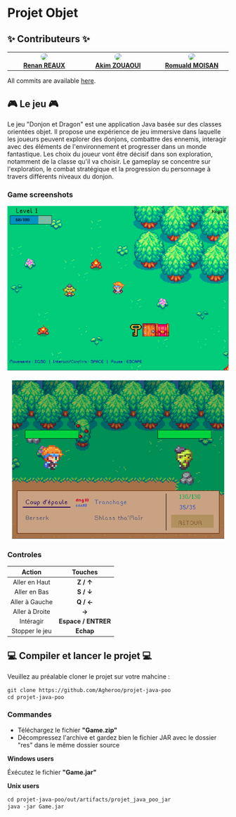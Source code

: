 # Projet Objet

## ✨ Contributeurs ✨

<!-- prettier-ignore-start -->
<!-- markdownlint-disable -->

<table align="center">
    <tbody>
        <tr>
            <td width="25%" align="center" valign="top">
                <a href="https://github.com/Agheroo">
                    <img src="https://avatars.githubusercontent.com/u/118640089" width="100px" style="clip-path: circle(50%)"> <br/>
                    <b>Renan REAUX</b>
                </a> <br/>
            </td>
            <td width="25%" align="center" valign="top">
                <a href="https://github.com/defidelamort">
                    <img src="https://avatars.githubusercontent.com/u/80912039" width="100px" style="clip-path: circle(50%)"> <br/>
                    <b>Akim ZOUAOUI</b>
                </a> <br/>
            </td>
            <td width="25%" align="center" valign="top">
                <a href="https://github.com/Azrod64">
                    <img src="https://avatars.githubusercontent.com/u/121852193" width="100px" style="clip-path: circle(50%)"> <br/>
                    <b>Romuald MOISAN</b>
                </a> <br/>
            </td>
        </tr>
    </tbody>
</table>

<!-- markdownlint-restore -->
<!-- prettier-ignore-end -->

All commits are available [here](https://github.com/Agheroo/projet-java-poo/commits/main/).

## 🎮 Le jeu 🎮

Le jeu "Donjon et Dragon" est une application Java basée sur des classes orientées objet. 
Il propose une expérience de jeu immersive dans laquelle les joueurs peuvent explorer des donjons, combattre des ennemis, interagir avec des éléments de l'environnement et progresser dans un monde fantastique. 
Les choix du joueur vont être décisif dans son exploration, notamment de la classe qu'il va choisir.
Le gameplay se concentre sur l'exploration, le combat stratégique et la progression du personnage à travers différents niveaux du donjon.

### Game screenshots

<p align="center">
    <img src="res/ImageReadMe/image1.png" alt="">
</p>
<p align="center">
    <img src="res/ImageReadMe/image2.png" alt="">
</p>


### Controles

|     Action     |  Touches               |
|:--------------:|:--------------------:  |
| Aller en Haut  |   **Z / ↑**            |
|  Aller en Bas  |   **S / ↓**            |
| Aller à Gauche |   **Q / ←**            |
| Aller à Droite |   **→**                |
|   Intéragir    | **Espace / ENTRER**    |
| Stopper le jeu | **Echap**              |

## 💻 Compiler et lancer le projet 💻

Veuillez au préalable cloner le projet sur votre mahcine :
```shell
git clone https://github.com/Agheroo/projet-java-poo
cd projet-java-poo
```

### Commandes

- Téléchargez le fichier __"Game.zip"__
- Décompressez l'archive et gardez bien le fichier JAR avec le dossier "res" dans le même dossier source

**Windows users**
  
Éxécutez le fichier __"Game.jar"__

**Unix users**

```shell
cd projet-java-poo/out/artifacts/projet_java_poo_jar
java -jar Game.jar
```















